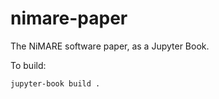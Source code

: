 # nimare-paper
The NiMARE software paper, as a Jupyter Book.

To build:

```bash
jupyter-book build .
```
